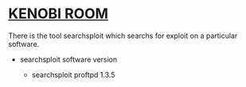 # [KENOBI ROOM](https://tryhackme.com/room/kenobi)

There is the tool searchsploit which searchs for exploit on a particular software. 
* searchsploit software version

    * searchsploit proftpd 1.3.5 
